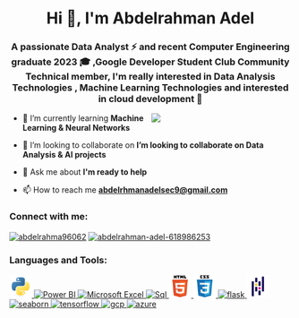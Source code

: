 <h1 align="center">Hi 👋, I'm Abdelrahman Adel</h1>
<h3 align="center">A passionate Data Analyst ⚡ and recent Computer Engineering graduate 2023 🎓 ,Google Developer Student Club Community Technical member, I'm really interested in Data Analysis Technologies , Machine Learning Technologies and interested in cloud development 🚀</h3>
<picture> <img align="right" src="https://github.com/7oSkaaa/7oSkaaa/blob/main/Images/Right_Side.gif?raw=true"width=250px></picture>

- 🌱 I’m currently learning **Machine Learning & Neural Networks**

- 👯 I’m looking to collaborate on **I’m looking to collaborate on Data Analysis & AI projects**

- 💬 Ask me about **I'm ready to help**

- 📫 How to reach me **abdelrhmanadelsec9@gmail.com**

<h3 align="left">Connect with me:</h3>
<p align="left">
<a href="https://twitter.com/abdelrahma96062" target="blank"><img align="center" src="https://raw.githubusercontent.com/rahuldkjain/github-profile-readme-generator/master/src/images/icons/Social/twitter.svg" alt="abdelrahma96062" height="30" width="40" /></a>
<a href="https://linkedin.com/in/abdelrahman-adel-618986253" target="blank"><img align="center" src="https://raw.githubusercontent.com/rahuldkjain/github-profile-readme-generator/master/src/images/icons/Social/linked-in-alt.svg" alt="abdelrahman-adel-618986253" height="30" width="40" /></a>
</p>

<h3 align="left">Languages and Tools:</h3>
<p align="left"> <a href="https://www.python.org" target="_blank" rel="noreferrer"> <img
src="https://raw.githubusercontent.com/devicons/devicon/master/icons/python/python-original.svg" alt="python"
width="40" height="40" /> </a><a href="https://powerbi.microsoft.com/en-us/" target="_blank" rel="noreferrer"> <img
src="https://www.vectorlogo.zone/logos/microsoft_powerbi/microsoft_powerbi-icon.svg" alt="Power BI" width="40"
height="40" /> </a><a href="https://www.microsoft.com/en-us/microsoft-365/excel" target="_blank" rel="noreferrer"> <img
src="[file:///C:/Users/as7aba/Downloads/excel-4954.svg](https://www.svgrepo.com/show/3557/microsoft-excel.svg)" alt="Microsoft Excel" width="40"
height="40" /> </a><a href="https://app.datacamp.com/learn/career-tracks/data-analyst-in-sql" target="_blank" rel="noreferrer"> <img
src="file:///C:/Users/as7aba/Downloads/sql-database-generic.svg" alt="Sql" width="40" height="40" /> </a><a href="https://www.w3.org/html/" target="_blank" rel="noreferrer"> <img src="https://raw.githubusercontent.com/devicons/devicon/master/icons/html5/html5-original-wordmark.svg"
alt="html5" width="40" height="40" /> </a><a href="https://www.w3schools.com/css/" target="_blank" rel="noreferrer"> <img
src="https://raw.githubusercontent.com/devicons/devicon/master/icons/css3/css3-original-wordmark.svg" alt="css3"
width="40" height="40" /> </a><a href="https://flask.palletsprojects.com/" target="_blank"
rel="noreferrer"> <img src="https://www.vectorlogo.zone/logos/pocoo_flask/pocoo_flask-icon.svg" alt="flask"
width="40" height="40" /> </a><a href="https://pandas.pydata.org/" target="_blank" rel="noreferrer"> <img
src="https://raw.githubusercontent.com/devicons/devicon/2ae2a900d2f041da66e950e4d48052658d850630/icons/pandas/pandas-original.svg"
alt="pandas" width="40" height="40" /> </a><a href="https://seaborn.pydata.org/" target="_blank" rel="noreferrer"> <img
src="https://seaborn.pydata.org/_images/logo-mark-lightbg.svg" alt="seaborn" width="40" height="40" /> </a><a href="https://www.tensorflow.org" target="_blank" rel="noreferrer"> <img
src="https://www.vectorlogo.zone/logos/tensorflow/tensorflow-icon.svg" alt="tensorflow" width="40"
height="40" /> </a><a href="https://cloud.google.com" target="_blank" rel="noreferrer"> <img
src="https://www.vectorlogo.zone/logos/google_cloud/google_cloud-icon.svg" alt="gcp" width="40"
height="40" /> </a><a href="https://azure.microsoft.com/en-in/" target="_blank" rel="noreferrer"> <img
src="https://www.vectorlogo.zone/logos/microsoft_azure/microsoft_azure-icon.svg" alt="azure" width="40"
height="40" /> </a> </p>
